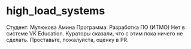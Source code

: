 # high_load_systems
Студент: Мулюкова Амина
Программа: Разработка ПО (ИТМО)
Нет в системе VK Education. Кураторы сказали, что с этим пока ничего не сделать. Проставьте, пожалуйста, оценку в PR.
